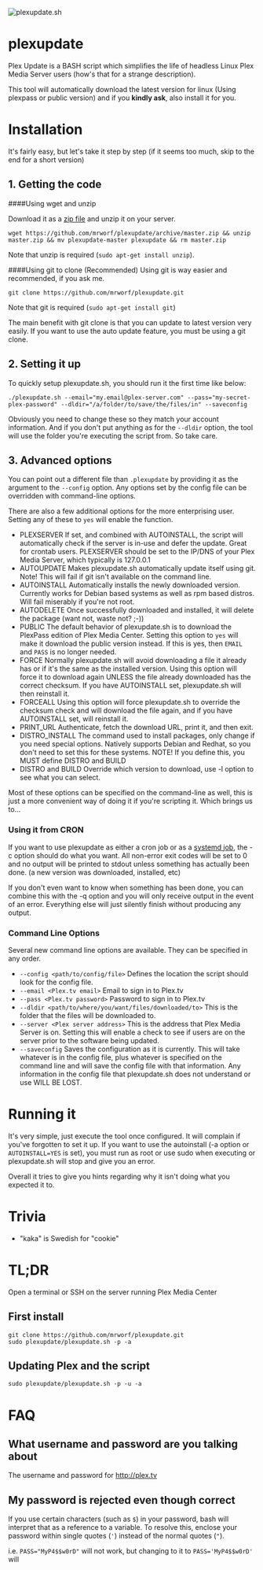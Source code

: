 ![plexupdate.sh](http://i.imgur.com/ThY5Rvl.png "plexupdate")
# plexupdate

Plex Update is a BASH script which simplifies the life of headless Linux Plex Media Server users (how's that for a strange description).

This tool will automatically download the latest version for linux (Using plexpass or public version) and if you **kindly ask**, also install it for you.

# Installation

It's fairly easy, but let's take it step by step (if it seems too much, skip to the end for a short version)

## 1. Getting the code

####Using wget and unzip

Download it as a [zip file](https://github.com/mrworf/plexupdate/archive/master.zip) and unzip it on your server.
```
wget https://github.com/mrworf/plexupdate/archive/master.zip && unzip master.zip && mv plexupdate-master plexupdate && rm master.zip
```
Note that unzip is required (`sudo apt-get install unzip`).

####Using git to clone (Recommended)
Using git is way easier and recommended, if you ask me. 
```
git clone https://github.com/mrworf/plexupdate.git
```
Note that git is required (`sudo apt-get install git`)

The main benefit with git clone is that you can update to latest version very easily. If you want to use the auto update feature, you must be using a git clone.

## 2. Setting it up

To quickly setup plexupdate.sh, you should run it the first time like below:

```
./plexupdate.sh --email="my.email@plex-server.com" --pass="my-secret-plex-password" --dldir="/a/folder/to/save/the/files/in" --saveconfig
```

Obviously you need to change these so they match your account information. And if you don't put anything as for the ```--dldir``` option, the tool will use the folder you're executing the script from. So take care.

## 3. Advanced options

You can point out a different file than ```.plexupdate``` by providing it as the argument to the ```--config``` option. Any options set by the config file can be overridden with command-line options.

There are also a few additional options for the more enterprising user. Setting any of these to `yes` will enable the function.

- PLEXSERVER
  If set, and combined with AUTOINSTALL, the script will automatically check if the server is in-use and defer the update. Great for crontab users. PLEXSERVER should be set to the IP/DNS of your Plex Media Server, which typically is 127.0.0.1
- AUTOUPDATE
  Makes plexupdate.sh automatically update itself using git. Note! This will fail if git isn't available on the command line.
- AUTOINSTALL
  Automatically installs the newly downloaded version. Currently works for Debian based systems as well as rpm based distros. Will fail miserably if you're not root.
- AUTODELETE 
  Once successfully downloaded and installed, it will delete the package (want not, waste not? ;-))
- PUBLIC 
  The default behavior of plexupdate.sh is to download the PlexPass edition of Plex Media Center. Setting this option to `yes` will make it download the public version instead. If this is yes, then `EMAIL` and `PASS` is no longer needed.
- FORCE 
  Normally plexupdate.sh will avoid downloading a file it already has or if it's the same as the installed version. Using this option will force it to download again UNLESS the file already downloaded has the correct checksum. If you have AUTOINSTALL set, plexupdate.sh will then reinstall it.
- FORCEALL
  Using this option will force plexupdate.sh to override the checksum check and will download the file again, and if you have AUTOINSTALL set, will reinstall it.
- PRINT_URL
  Authenticate, fetch the download URL, print it, and then exit.
- DISTRO_INSTALL
  The command used to install packages, only change if you need special options. Natively supports Debian and Redhat, so you don't need to set this for these systems.
  NOTE! If you define this, you MUST define DISTRO and BUILD
- DISTRO and BUILD
  Override which version to download, use -l option to see what you can select.

Most of these options can be specified on the command-line as well, this is just a more convenient way of doing it if you're scripting it. Which brings us to...

### Using it from CRON

If you want to use plexupdate as either a cron job or as a [systemd job](https://github.com/mrworf/plexupdate/wiki/Running-plexupdate-daily-as-a-systemd-timer), the -c option should do what you want. All non-error exit codes will be set to 0 and no output will be printed to stdout unless something has actually been done. (a new version was downloaded, installed, etc)

If you don't even want to know when something has been done, you can combine this with the -q option and you will only receive output in the event of an error. Everything else will just silently finish without producing any output.

### Command Line Options

Several new command line options are available. They can be specified in any order.

- ```--config <path/to/config/file>```
  Defines the location the script should look for the config file. 
- ```--email <Plex.tv email>```
  Email to sign in to Plex.tv
- ```--pass <Plex.tv password>```
  Password to sign in to Plex.tv
- ```--dldir <path/to/where/you/want/files/downloaded/to>```
  This is the folder that the files will be downloaded to.
- ```--server <Plex server address>```
  This is the address that Plex Media Server is on. Setting this will enable a check to see if users are on the server prior to the software being updated.
- ```--saveconfig```
  Saves the configuration as it is currently. This will take whatever is in the config file, plus whatever is specified on the command line and will save the config file with that information. Any information in the config file that plexupdate.sh does not understand or use WILL BE LOST. 

# Running it

It's very simple, just execute the tool once configured. It will complain if you've forgotten to set it up. If you want to use the autoinstall (-a option or `AUTOINSTALL=YES` is set), you must run as root or use sudo when executing or plexupdate.sh will stop and give you an error.

Overall it tries to give you hints regarding why it isn't doing what you expected it to.

# Trivia

- "kaka" is Swedish for "cookie"

# TL;DR
Open a terminal or SSH on the server running Plex Media Center
## First install
```
git clone https://github.com/mrworf/plexupdate.git
sudo plexupdate/plexupdate.sh -p -a
```
## Updating Plex and the script
```
sudo plexupdate/plexupdate.sh -p -u -a
```

# FAQ

## What username and password are you talking about

The username and password for http://plex.tv 

## My password is rejected even though correct

If you use certain characters (such as `$`) in your password, bash will interpret that as a reference to a variable. To resolve this, enclose your password within single quotes (`'`) instead of the normal quotes (`"`).

i.e. `PASS="MyP4$$w0rD"` will not work, but changing to it to `PASS='MyP4$$w0rD'` will
